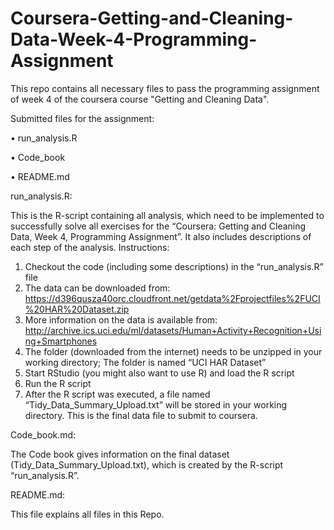 # Coursera-Getting-and-Cleaning-Data-Week-4-Programming-Assignment
This repo contains all necessary files to pass the programming assignment of week 4 of the coursera course "Getting and Cleaning Data". 


Submitted files for the assignment:

•	run_analysis.R

•	Code_book

•	README.md



run_analysis.R:

This is the R-script containing all analysis, which need to be implemented to successfully solve all exercises for the “Coursera: Getting and Cleaning Data, Week 4, Programming Assignment”. It also includes descriptions of each step of the analysis.
Instructions:
1.	Checkout the code (including some descriptions) in the “run_analysis.R” file
2.	The data can be downloaded from: https://d396qusza40orc.cloudfront.net/getdata%2Fprojectfiles%2FUCI%20HAR%20Dataset.zip
3.	More information on the data is available from: http://archive.ics.uci.edu/ml/datasets/Human+Activity+Recognition+Using+Smartphones
4.	The folder (downloaded from the internet) needs to be unzipped in your working directory; The folder is named “UCI HAR Dataset”
5.	Start RStudio (you might also want to use R) and load the R script
6.	Run the R script
7.	After the R script was executed, a file named “Tidy_Data_Summary_Upload.txt” will be stored in your working directory. This is the final data file to submit to coursera.



Code_book.md:

The Code book gives information on the final dataset (Tidy_Data_Summary_Upload.txt), which is created by the R-script “run_analysis.R”.



README.md:

This file explains all files in this Repo.
